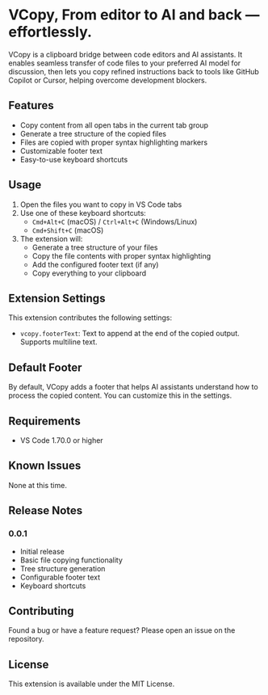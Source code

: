 # VCopy, From editor to AI and back — effortlessly.

VCopy is a clipboard bridge between code editors and AI assistants. It enables seamless transfer of code files to your preferred AI model for discussion, then lets you copy refined instructions back to tools like GitHub Copilot or Cursor, helping overcome development blockers.
 

## Features

- Copy content from all open tabs in the current tab group
- Generate a tree structure of the copied files
- Files are copied with proper syntax highlighting markers
- Customizable footer text
- Easy-to-use keyboard shortcuts

## Usage

1. Open the files you want to copy in VS Code tabs
2. Use one of these keyboard shortcuts:
   - `Cmd+Alt+C` (macOS) / `Ctrl+Alt+C` (Windows/Linux)
   - `Cmd+Shift+C` (macOS)
3. The extension will:
   - Generate a tree structure of your files
   - Copy the file contents with proper syntax highlighting
   - Add the configured footer text (if any)
   - Copy everything to your clipboard

## Extension Settings

This extension contributes the following settings:

* `vcopy.footerText`: Text to append at the end of the copied output. Supports multiline text.

## Default Footer

By default, VCopy adds a footer that helps AI assistants understand how to process the copied content. You can customize this in the settings.

## Requirements

- VS Code 1.70.0 or higher

## Known Issues

None at this time.

## Release Notes

### 0.0.1

- Initial release
- Basic file copying functionality
- Tree structure generation
- Configurable footer text
- Keyboard shortcuts

## Contributing

Found a bug or have a feature request? Please open an issue on the repository.

## License

This extension is available under the MIT License.
